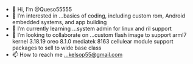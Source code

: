 - 👋 Hi, I’m @Queso55555
- 👀 I’m interested in ...basics of coding, including custom rom, Android embedded systems, and app building
- 🌱 I’m currently learning ...system admin for linux and ril support
- 💞️ I’m looking to collaborate on ...custom flash image to support arml7 kernel 3.18.19 oreo 8.1.0 mediatek 8163 cellulear module support packages to sell to wide base class
- 📫 How to reach me ...kelsop55@gmail.com


<!---
Queso55555/Queso55555 is a ✨ special ✨ repository because its `README.md` (this file) appears on your GitHub profile.
You can click the Preview link to take a look at your changes.
--->
